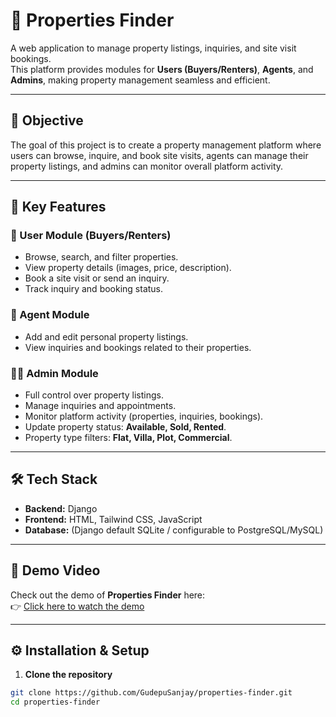 # 🏡 Properties Finder  

A web application to manage property listings, inquiries, and site visit bookings.  
This platform provides modules for **Users (Buyers/Renters)**, **Agents**, and **Admins**, making property management seamless and efficient.  

---

## 🚀 Objective  
The goal of this project is to create a property management platform where users can browse, inquire, and book site visits, agents can manage their property listings, and admins can monitor overall platform activity.

---

## 🔑 Key Features  

### 👤 User Module (Buyers/Renters)  
- Browse, search, and filter properties.  
- View property details (images, price, description).  
- Book a site visit or send an inquiry.  
- Track inquiry and booking status.  

### 🏢 Agent Module  
- Add and edit personal property listings.  
- View inquiries and bookings related to their properties.  

### 👨‍💼 Admin Module  
- Full control over property listings.  
- Manage inquiries and appointments.  
- Monitor platform activity (properties, inquiries, bookings).  
- Update property status: **Available, Sold, Rented**.  
- Property type filters: **Flat, Villa, Plot, Commercial**.  

---

## 🛠️ Tech Stack  
- **Backend:** Django  
- **Frontend:** HTML, Tailwind CSS, JavaScript  
- **Database:** (Django default SQLite / configurable to PostgreSQL/MySQL)  

---

## 🎥 Demo Video  
Check out the demo of **Properties Finder** here:  
👉 [Click here to watch the demo](DemoVideo/PropertiesFinderDemoVideo.mp4)  


---


## ⚙️ Installation & Setup  

1. **Clone the repository**  
```bash
git clone https://github.com/GudepuSanjay/properties-finder.git
cd properties-finder

